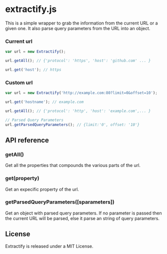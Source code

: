 # extractify.js

This is a simple wrapper to grab the information from the current URL or a given one.
It also parse query parameters from the URL into an object.

### Current url
```javascript
var url = new Extractify();

url.getAll(); // {'protocol': 'https', 'host': 'github.com' ... }

url.get('host'); // https

```

### Custom url
```javascript
var url = new Extractify('http://example.com:80?limit=0&offset=10');

url.get('hostname'); // example.com

url.getAll(); // {'protocol': 'http', 'host': 'example.com',... }

// Parsed Query Parameters
url.getParsedQueryParameters(); // {limit:'0', offset: '10'}

```


## API reference

### getAll()
Get all the properties that compounds the various parts of the url.

### get(property)
Get an expecific property of the url.

### getParsedQueryParameters([sparameters])
Get an object with parsed query parameters.
If no parameter is passed then the current URL will be parsed,
else it parse an string of query parameters.

## License

Extractify is released under a MIT License.
